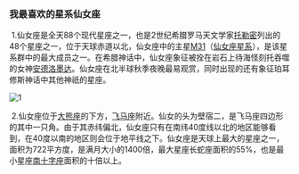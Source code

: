 ### 我最喜欢的星系仙女座

​      1.仙女座是全天88个现代星座之一，也是2世纪希腊罗马天文学家[托勒密](https://baike.baidu.com/item/托勒密/24466)列出的48个星座之一，位于天球赤道以北，仙女座中的主星[M31](https://baike.baidu.com/item/M31/2471896)（[仙女座星系](https://baike.baidu.com/item/仙女座星系/7166508)），是该星系群中的最大成员之一。在希腊神话中，仙女座象征被拴在岩石上待海怪刻托吞噬的女神[安德洛墨达](https://baike.baidu.com/item/安德洛墨达/1851761)。仙女座在北半球秋季夜晚最易观赏，同时出现的还有象征珀耳修斯神话中其他神祇的星座。

![1](https://tse4-mm.cn.bing.net/th/id/OIP-C.fj29Xeu1lWoVjha90oN32QHaFG?pid=ImgDet&rs=1)

​     2.仙女座位于[大熊座](https://baike.baidu.com/item/大熊座/200474)的下方，[飞马座](https://baike.baidu.com/item/飞马座/993536)附近。仙女的头为壁宿二，是飞马座四边形的其中一只角。由于其赤纬偏北，仙女座只有在南纬40度线以北的地区能够看到，在40度以南的地区则会位于地平线之下。仙女座是天球上最大的星座之一，面积为722平方度，是满月大小的1400倍，最大星座长蛇座面积的55%，也是最小星座[南十字座](https://baike.baidu.com/item/南十字座/899843)面积的十倍以上。


